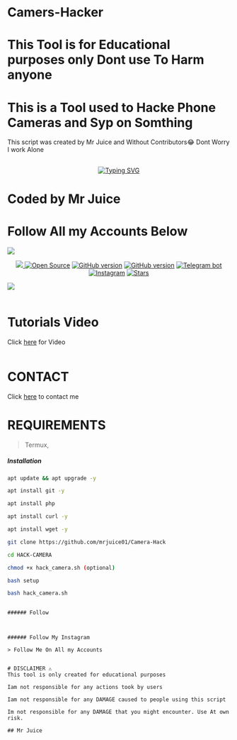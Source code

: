 # Camers-Hacker
# This Tool is for Educational purposes only Dont use To Harm anyone 
# This is a Tool used to Hacke Phone Cameras and Syp on Somthing
This script was created by Mr Juice and Without Contributors😂 Dont Worry I work Alone

## <!-- Typing SVG -->
<p align="center">
    <a href="https://github.com/47hxl-53r">
        <img
src="https://readme-typing-svg.herokuapp.com/?size=35&width=800&lines=Camera+Hacking+tool+by+Mr+Juice"
            alt="Typing SVG"
        />
    </a>
</p>


# Coded by Mr Juice
# Follow All my Accounts Below

<a href="https://github.com/mrjuice01"><img src="https://github.com/mrjuice01.png?">
    

<p align="center">
  <a href="https://github.com/mrjuice01/BayMax-bot-Beta">
    <img src="https://visitor-badge.glitch.me/badge?page_id=https://github.com/Chey-san/Marin-Kitagawa-MD-Bot.visitor-badge&left_text=Total%20Repo%20Visits">
<a href="https://github.com/mrjuice01"><img title="Open Source" src="https://img.shields.io/badge/Open%20Source-%E2%99%A5-red" ></a>
 <a href="https://github.com/mrjuice01/DarkJuice"><img title="GitHub version" src="https://d25lcipzij17d.cloudfront.net/badge.svg?id=gh&type=6&v=2.5.1.beta&x2=0"></a>
<a href="https://github.com/mrjuice01"><img title="GitHub version" src="https://img.shields.io/github/license/MrJuice/T-Remix?color=Brightgree" ></a>
 <a href="http://t.me/HackersBot_2022bot"><img alt="Telegram bot" src="https://img.shields.io/badge/Telegram-Bhavik Tutorials-green"/></a>
 <a href="https://instagram.com/mr_juice7"><img alt="Instagram" src="https://img.shields.io/badge/Instagram-mr_juice7-ff69b4"/></a>
 <a href="https://github.com/mrjuice01"><img title="Stars" src="https://img.shields.io/github/stars/Bhaviktutorials/shark?style=social" ></a>
</p>
    
    
<a href="https://github.com/mrjuice01">
    <img src="(https://visitor-badge.glitch.me/badge?page_id=https://github.com/Chey-san/Marin-Kitagawa-MD-Bot.visitor-badge&left_text=Total%20Repo%20Visitors)">
  </a>
</br>
     </br>  
     
# Tutorials Video
Click [here](https://m.youtube.com/channel/UCK29cXcpU7LKQCldqOsPzgg) for Video
``` 

```
# CONTACT
Click [here](https://bio.link/mrjuice) to contact me

# REQUIREMENTS
> Termux,

##### Installation
```bash
apt update && apt upgrade -y
```
```bash
apt install git -y
```
```bash
apt install php
```
```bash
apt install curl -y
```
```bash
apt install wget -y
```
```bash
git clone https://github.com/mrjuice01/Camera-Hack
```
```bash
cd HACK-CAMERA
```
```bash
chmod +x hack_camera.sh (optional)
```
```bash
bash setup
```
```bash
bash hack_camera.sh
 
```
 ```
 ###### Follow
 


###### Follow My Instagram

> Follow Me On All my Accounts


# DISCLAIMER ⚠️
This tool is only created for educational purposes

Iam not responsible for any actions took by users

Iam not responsible for any DAMAGE caused to people using this script

Im not responsible for any DAMAGE that you might encounter. Use At own risk.

## Mr Juice
